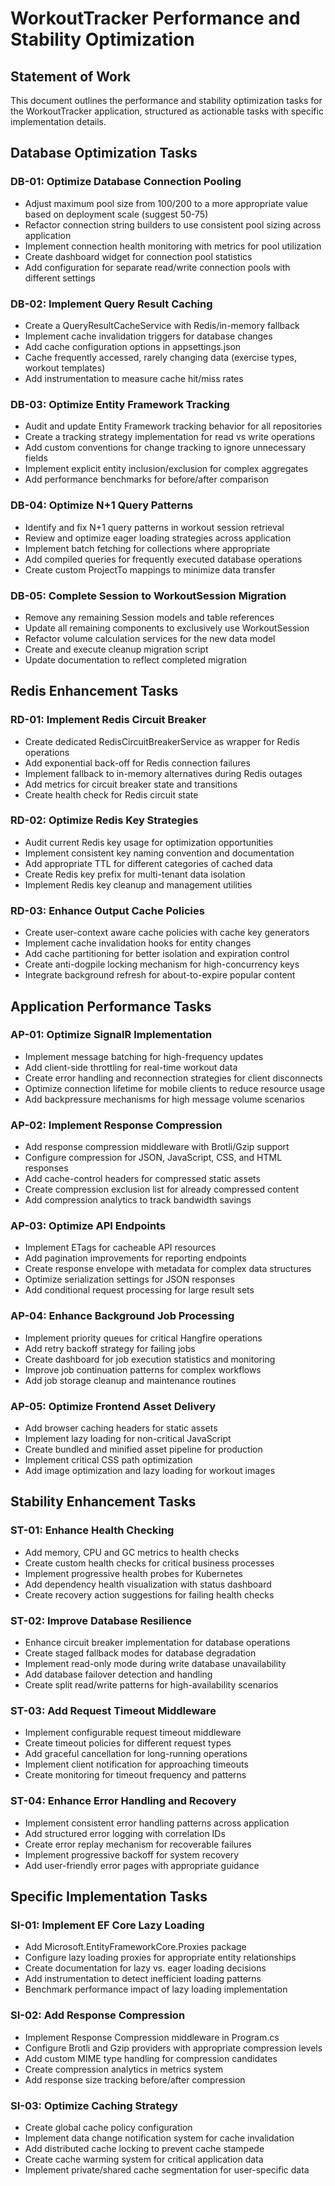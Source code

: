 # WorkoutTracker Performance and Stability Optimization

## Statement of Work

This document outlines the performance and stability optimization tasks for the WorkoutTracker application, structured as actionable tasks with specific implementation details.

## Database Optimization Tasks

### DB-01: Optimize Database Connection Pooling
- Adjust maximum pool size from 100/200 to a more appropriate value based on deployment scale (suggest 50-75)
- Refactor connection string builders to use consistent pool sizing across application
- Implement connection health monitoring with metrics for pool utilization
- Create dashboard widget for connection pool statistics
- Add configuration for separate read/write connection pools with different settings

### DB-02: Implement Query Result Caching
- Create a QueryResultCacheService with Redis/in-memory fallback
- Implement cache invalidation triggers for database changes
- Add cache configuration options in appsettings.json
- Cache frequently accessed, rarely changing data (exercise types, workout templates)
- Add instrumentation to measure cache hit/miss rates

### DB-03: Optimize Entity Framework Tracking
- Audit and update Entity Framework tracking behavior for all repositories
- Create a tracking strategy implementation for read vs write operations
- Add custom conventions for change tracking to ignore unnecessary fields
- Implement explicit entity inclusion/exclusion for complex aggregates
- Add performance benchmarks for before/after comparison

### DB-04: Optimize N+1 Query Patterns
- Identify and fix N+1 query patterns in workout session retrieval
- Review and optimize eager loading strategies across application
- Implement batch fetching for collections where appropriate
- Add compiled queries for frequently executed database operations
- Create custom ProjectTo mappings to minimize data transfer

### DB-05: Complete Session to WorkoutSession Migration
- Remove any remaining Session models and table references
- Update all remaining components to exclusively use WorkoutSession
- Refactor volume calculation services for the new data model
- Create and execute cleanup migration script
- Update documentation to reflect completed migration

## Redis Enhancement Tasks

### RD-01: Implement Redis Circuit Breaker
- Create dedicated RedisCircuitBreakerService as wrapper for Redis operations
- Add exponential back-off for Redis connection failures
- Implement fallback to in-memory alternatives during Redis outages
- Add metrics for circuit breaker state and transitions
- Create health check for Redis circuit state

### RD-02: Optimize Redis Key Strategies
- Audit current Redis key usage for optimization opportunities
- Implement consistent key naming convention and documentation
- Add appropriate TTL for different categories of cached data
- Create Redis key prefix for multi-tenant data isolation
- Implement Redis key cleanup and management utilities

### RD-03: Enhance Output Cache Policies
- Create user-context aware cache policies with cache key generators
- Implement cache invalidation hooks for entity changes
- Add cache partitioning for better isolation and expiration control
- Create anti-dogpile locking mechanism for high-concurrency keys
- Integrate background refresh for about-to-expire popular content

## Application Performance Tasks

### AP-01: Optimize SignalR Implementation
- Implement message batching for high-frequency updates
- Add client-side throttling for real-time workout data
- Create error handling and reconnection strategies for client disconnects
- Optimize connection lifetime for mobile clients to reduce resource usage
- Add backpressure mechanisms for high message volume scenarios

### AP-02: Implement Response Compression
- Add response compression middleware with Brotli/Gzip support
- Configure compression for JSON, JavaScript, CSS, and HTML responses
- Add cache-control headers for compressed static assets
- Create compression exclusion list for already compressed content
- Add compression analytics to track bandwidth savings

### AP-03: Optimize API Endpoints
- Implement ETags for cacheable API resources
- Add pagination improvements for reporting endpoints
- Create response envelope with metadata for complex data structures
- Optimize serialization settings for JSON responses
- Add conditional request processing for large result sets

### AP-04: Enhance Background Job Processing
- Implement priority queues for critical Hangfire operations
- Add retry backoff strategy for failing jobs
- Create dashboard for job execution statistics and monitoring
- Improve job continuation patterns for complex workflows
- Add job storage cleanup and maintenance routines

### AP-05: Optimize Frontend Asset Delivery
- Add browser caching headers for static assets
- Implement lazy loading for non-critical JavaScript
- Create bundled and minified asset pipeline for production
- Implement critical CSS path optimization
- Add image optimization and lazy loading for workout images

## Stability Enhancement Tasks

### ST-01: Enhance Health Checking
- Add memory, CPU and GC metrics to health checks
- Create custom health checks for critical business processes
- Implement progressive health probes for Kubernetes
- Add dependency health visualization with status dashboard
- Create recovery action suggestions for failing health checks

### ST-02: Improve Database Resilience
- Enhance circuit breaker implementation for database operations
- Create staged fallback modes for database degradation
- Implement read-only mode during write database unavailability
- Add database failover detection and handling
- Create split read/write patterns for high-availability scenarios

### ST-03: Add Request Timeout Middleware
- Implement configurable request timeout middleware
- Create timeout policies for different request types
- Add graceful cancellation for long-running operations
- Implement client notification for approaching timeouts
- Create monitoring for timeout frequency and patterns

### ST-04: Enhance Error Handling and Recovery
- Implement consistent error handling patterns across application
- Add structured error logging with correlation IDs
- Create error replay mechanism for recoverable failures
- Implement progressive backoff for system recovery
- Add user-friendly error pages with appropriate guidance

## Specific Implementation Tasks

### SI-01: Implement EF Core Lazy Loading
- Add Microsoft.EntityFrameworkCore.Proxies package
- Configure lazy loading proxies for appropriate entity relationships
- Create documentation for lazy vs. eager loading decisions
- Add instrumentation to detect inefficient loading patterns
- Benchmark performance impact of lazy loading implementation

### SI-02: Add Response Compression
- Implement Response Compression middleware in Program.cs
- Configure Brotli and Gzip providers with appropriate compression levels
- Add custom MIME type handling for compression candidates
- Create compression analytics in metrics system
- Add response size tracking before/after compression

### SI-03: Optimize Caching Strategy
- Create global cache policy configuration
- Implement data change notification system for cache invalidation
- Add distributed cache locking to prevent cache stampede
- Create cache warming system for critical application data
- Implement private/shared cache segmentation for user-specific data